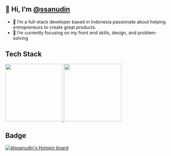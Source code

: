 ## 👋 Hi, I’m [@ssanudin](https://github.com/ssanudin)
- 👀 I’m a full-stack developer based in Indonesia passionate about helping entrepreneurs to create great products.
- 🌱 I’m currently focusing on my front end skills, design, and problem-solving

## Tech Stack
<p align="left">
<a href="https://github.com/ssanudin">
  <img height="180em" src="https://github-readme-stats-eight-theta.vercel.app/api?username=ssanudin&show_icons=true&theme=algolia&include_all_commits=true&count_private=true"/>
  <img height="180em" src="https://github-readme-stats-eight-theta.vercel.app/api/top-langs/?username=ssanudin&layout=compact&langs_count=8&theme=algolia"/>
</a>
</p>

## Badge
[![@ssanudin's Holopin board](https://holopin.io/api/user/board?user=ssanudin)](https://holopin.io/@ssanudin)
<!---- 💞️ I’m looking to collaborate on ... --->
<!-- - 📫 You can reach me on [Twitter](https://twitter.com/__sanudin) or [LinkedIn](https://www.linkedin.com/in/sanudin/) and you can send message to [mailto.sanudin@gmail.com](mailto:mailto.sanudin@gmail.com") -->

<!---
ssanudin/ssanudin is a ✨ special ✨ repository because its `README.md` (this file) appears on your GitHub profile.
You can click the Preview link to take a look at your changes.
--->
